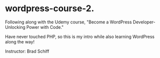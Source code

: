 # wordpress-course-2. 
Following along with the Udemy course, "Become a WordPress Developer- Unlocking Power with Code."


Have never touched PHP, so this is my intro while also learning WordPress along the way!

Instructor: Brad Schiff

